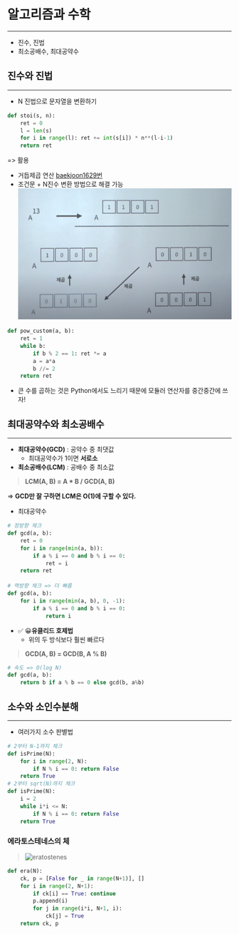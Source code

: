 # 알고리즘과 수학
---
- 진수, 진법
- 최소공배수, 최대공약수

## 진수와 진법
---
- N 진법으로 문자열을 변환하기
```python
def stoi(s, n):
    ret = 0
    l = len(s)
    for i in range(l): ret += int(s[i]) * n**(l-i-1)
    return ret
```
=> 활용
- 거듭제곱 연산
[baekjoon1629번](https://www.acmicpc.net/problem/1629)
- 조건문 + N진수 변환 방법으로 해결 가능
![doublemulimage](../../Image/doublemulimage.png)
```python
def pow_custom(a, b):
    ret = 1
    while b:
        if b % 2 == 1: ret *= a
        a = a*a
        b //= 2
    return ret
```
- 큰 수를 곱하는 것은 Python에서도 느리기 때문에 모듈러 연산자를 중간중간에 쓰자!
  

## 최대공약수와 최소공배수
---
- **최대공약수(GCD)** : 공약수 중 최댓값
  - 최대공약수가 1이면 **서로소**
- **최소공배수(LCM)** : 공배수 중 최소값

> **LCM(A, B) = A * B / GCD(A, B)**

=> **GCD만 잘 구하면 LCM은 O(1)에 구할 수 있다.**

- 최대공약수 
```python
# 정방향 체크
def gcd(a, b):
    ret = 0
    for i in range(min(a, b)):
        if a % i == 0 and b % i == 0:
            ret = i
    return ret

# 역방향 체크 => 더 빠름
def gcd(a, b):
    for i in range(min(a, b), 0, -1):
        if a % i == 0 and b % i == 0:
            return i
```
- ✅ 😀**유클리드 호제법** 
  - 위의 두 방식보다 훨씬 빠르다
> **GCD(A, B) = GCD(B, A % B)**
```python
# 속도 => O(log N)
def gcd(a, b):
    return b if a % b == 0 else gcd(b, a%b)
```

## 소수와 소인수분해
---

- 여러가지 소수 판별법
```python
# 2부터 N-1까지 체크
def isPrime(N):
    for i in range(2, N):
        if N % i == 0: return False
    return True
# 2부터 sqrt(N)까지 체크 
def isPrime(N):
    i = 2
    while i*i <= N:
        if N % i == 0: return False
    return True
```
### **에라토스테네스의 체**
> ![eratostenes](https://wikidocs.net/images/page/21638/DC-1707V1.png)
```python
def era(N):
    ck, p = [False for _ in range(N+1)], []
    for i in range(2, N+1):
        if ck[i] == True: continue
        p.append(i)
        for j in range(i*i, N+1, i):
            ck[j] = True
    return ck, p
```
